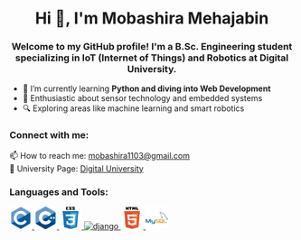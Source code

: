 <h1 align="center">Hi 👋, I'm Mobashira Mehajabin</h1>
<h3 align="center">Welcome to my GitHub profile! I'm a B.Sc. Engineering student specializing in IoT (Internet of Things) and Robotics at Digital University.</h3>

- 🌱 I’m currently learning **Python and diving into Web Development**
- 🤖 Enthusiastic about sensor technology and embedded systems
- 🔍 Exploring areas like machine learning and smart robotics



  

<h3 align="left">Connect with me:</h3>
<p align="left">
  📫 How to reach me: <a href="mailto:mobashira1103@gmail.com">mobashira1103@gmail.com</a><br>
  📘 University Page: <a href="https://www.facebook.com/digital.university.bd" target="_blank">Digital University</a>
</p>

<h3 align="left">Languages and Tools:</h3>
<p align="left"> <a href="https://www.cprogramming.com/" target="_blank" rel="noreferrer"> <img src="https://raw.githubusercontent.com/devicons/devicon/master/icons/c/c-original.svg" alt="c" width="40" height="40"/> </a> <a href="https://www.w3schools.com/cpp/" target="_blank" rel="noreferrer"> <img src="https://raw.githubusercontent.com/devicons/devicon/master/icons/cplusplus/cplusplus-original.svg" alt="cplusplus" width="40" height="40"/> </a> <a href="https://www.w3schools.com/css/" target="_blank" rel="noreferrer"> <img src="https://raw.githubusercontent.com/devicons/devicon/master/icons/css3/css3-original-wordmark.svg" alt="css3" width="40" height="40"/> </a> <a href="https://www.djangoproject.com/" target="_blank" rel="noreferrer"> <img src="https://cdn.worldvectorlogo.com/logos/django.svg" alt="django" width="40" height="40"/> </a> <a href="https://www.w3.org/html/" target="_blank" rel="noreferrer"> <img src="https://raw.githubusercontent.com/devicons/devicon/master/icons/html5/html5-original-wordmark.svg" alt="html5" width="40" height="40"/> </a> <a href="https://www.mysql.com/" target="_blank" rel="noreferrer"> <img src="https://raw.githubusercontent.com/devicons/devicon/master/icons/mysql/mysql-original-wordmark.svg" alt="mysql" width="40" height="40"/> </a> </p>

